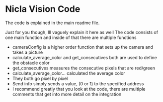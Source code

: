 # Nicla Vision Code

The code is explained in the main readme file. 

Just for you though, Ill vaguely explain it here as well
The code consists of one main function and inside of that there are multiple functions

- cameraConfig is a higher order function that sets up the camera and takes a picture 
- calculate_average_color and get_consecutives both are used to define the obstacle color
- get_consecutives measures the consecutive pixels that are red/green
- calculate_average_color... calculated the average color
- They both go pixel by pixel 
- Send info simply sends a value, (0 or 1) to the specified address
- I recommend greatly that you look at the code, there are multiple comments that get into more detail on the integration